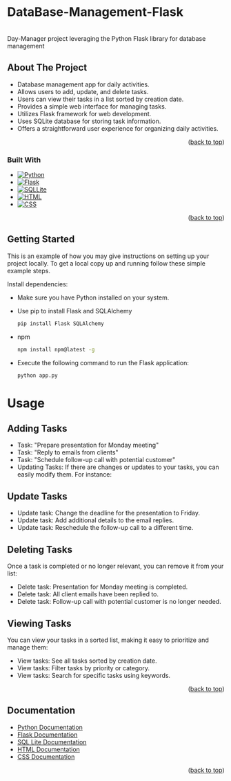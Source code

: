 # DataBase-Management-Flask
<!-- PROJECT LOGO -->
<br />
Day-Manager project leveraging the Python Flask library for database management    <br />

<!-- ABOUT THE PROJECT -->
## About The Project
- Database management app for daily activities.
- Allows users to add, update, and delete tasks.
- Users can view their tasks in a list sorted by creation date.
- Provides a simple web interface for managing tasks.
- Utilizes Flask framework for web development.
- Uses SQLite database for storing task information.
- Offers a straightforward user experience for organizing daily activities.

<p align="right">(<a href="#readme-top">back to top</a>)</p>

### Built With

* [![Python][Python.com]][Python-url]
* [![Flask][Flask.com]][Flask-url]
* [![SQLLite][SQLLite.com]][SQLLite-url]
* [![HTML][HTML.com]][HTML-url]
* [![CSS][CSS.com]][CSS-url]

<p align="right">(<a href="#readme-top">back to top</a>)</p>



<!-- GETTING STARTED -->
## Getting Started

This is an example of how you may give instructions on setting up your project locally.
To get a local copy up and running follow these simple example steps.

Install dependencies:

- Make sure you have Python installed on your system.
* Use pip to install Flask and SQLAlchemy
  ```sh
  pip install Flask SQLAlchemy
  ```
* npm
  ```sh
  npm install npm@latest -g
  ```
* Execute the following command to run the Flask application:
  ```sh
  python app.py
  ```

<!-- USAGE EXAMPLES -->
# Usage

## Adding Tasks 
- Task: "Prepare presentation for Monday meeting"
- Task: "Reply to emails from clients"
- Task: "Schedule follow-up call with potential customer"
- Updating Tasks: If there are changes or updates to your tasks, you can easily modify     them. For instance:
## Update Tasks
- Update task: Change the deadline for the presentation to Friday.
- Update task: Add additional details to the email replies.
- Update task: Reschedule the follow-up call to a different time.
## Deleting Tasks
Once a task is completed or no longer relevant, you can remove it from your list:
- Delete task: Presentation for Monday meeting is completed.
- Delete task: All client emails have been replied to.
- Delete task: Follow-up call with potential customer is no longer needed.

## Viewing Tasks
You can view your tasks in a sorted list, making it easy to prioritize and manage them:

- View tasks: See all tasks sorted by creation date.
- View tasks: Filter tasks by priority or category.
- View tasks: Search for specific tasks using keywords.

<p align="right">(<a href="#readme-top">back to top</a>)</p>


<!-- ACKNOWLEDGMENTS -->
## Documentation

* [Python Documentation](https://docs.python.org/3/)
* [Flask Documentation](https://flask.palletsprojects.com/en/3.0.x/)
* [SQL Lite Documentation](https://www.sqlite.org/docs.html)
* [HTML Documentation](https://developer.mozilla.org/en-US/docs/Web/HTML)
* [CSS Documentation](https://developer.mozilla.org/enUS/docs/Web/CSS)

<p align="right">(<a href="#readme-top">back to top</a>)</p>



<!-- MARKDOWN LINKS & IMAGES -->
[Python.com]:https://img.shields.io/badge/Python-blue?logo=python&logoColor=white&style=flat-square
[Python-url]: https://www.python.org/
[Flask.com]: https://img.shields.io/badge/FLASK-green?logo=flask&style=flat-square
[Flask-url]: https://flask.palletsprojects.com/en/3.0.x/
[SQLLite.com]: https://img.shields.io/badge/SQLite-blue?logo=sqlite&style=flat-square
[SQLLite-url]: https://www.sqlite.org/
[HTML.com]: https://img.shields.io/badge/HTML-orange?logo=html5&style=flat-square
[HTML-url]: https://developer.mozilla.org/en-US/docs/Web/HTML
[CSS.com]: https://img.shields.io/badge/CSS-blue?logo=css3&style=flat-square
[CSS-url]: https://developer.mozilla.org/en-US/docs/Web/CSS

